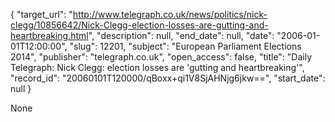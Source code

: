 {
  "target_url": "http://www.telegraph.co.uk/news/politics/nick-clegg/10856642/Nick-Clegg-election-losses-are-gutting-and-heartbreaking.html", 
  "description": null, 
  "end_date": null, 
  "date": "2006-01-01T12:00:00", 
  "slug": 12201, 
  "subject": "European Parliament Elections 2014", 
  "publisher": "telegraph.co.uk", 
  "open_access": false, 
  "title": "Daily Telegraph: Nick Clegg: election losses are 'gutting and heartbreaking'", 
  "record_id": "20060101T120000/qBoxx+qi1V8SjAHNjg6jkw==", 
  "start_date": null
}

None